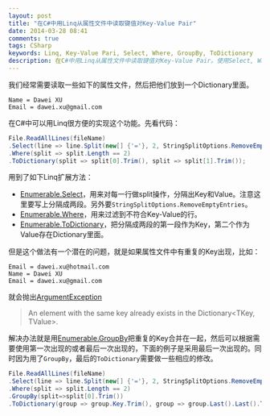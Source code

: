 ```yaml
---
layout: post
title: "在C#中用Linq从属性文件中读取键值对Key-Value Pair"
date: 2014-03-28 08:41
comments: true
tags: CSharp
keywords: Linq, Key-Value Pari, Select, Where, GroupBy, ToDictionary
description: 在C#中用Linq从属性文件中读取键值对Key-Value Pair。使用Select, Where, GroupBy, ToDictionary。
---
```


我们经常需要读取一些如下的属性文件，然后把他们放到一个Dictionary里面。
```
Name = Dawei XU
Email = dawei.xu@gmail.com
```

在C#中可以用Linq很方便的实现这个功能。先看代码：

```csharp
File.ReadAllLines(fileName)
.Select(line => line.Split(new[] {'='}, 2, StringSplitOptions.RemoveEmptyEntries))
.Where(split => split.Length == 2)
.ToDictionary(split => split[0].Trim(), split => split[1].Trim());
```
用到了如下Linq扩展方法：

- [Enumerable.Select](http://msdn.microsoft.com/en-us/library/system.linq.enumerable.select.aspx)，用来对每一行做split操作，分隔出Key和Value。注意这里要写上分隔成两段。另外要`StringSplitOptions.RemoveEmptyEntries`。
- [Enumerable.Where](http://msdn.microsoft.com/en-us/library/system.linq.enumerable.where%28v=vs.110%29.aspx)，用来过滤到不符合Key-Value的行。
- [Enumerable.ToDictionary](http://msdn.microsoft.com/en-us/library/system.linq.enumerable.todictionary%28v=vs.110%29.aspx)，把分隔成两段的第一段作为Key，第二个作为Value存在Dictionary里面。


但是这个做法有一个潜在的问题，就是如果属性文件中有重复的Key出现，比如：
```
Email = dawei.xu@hotmail.com
Name = Dawei XU
Email = dawei.xu@gmail.com
```

就会抛出[ArgumentException](http://msdn.microsoft.com/en-us/library/system.argumentexception.aspx)

> An element with the same key already exists in the Dictionary<TKey, TValue>.

解决办法就是用[Enumerable.GroupBy](http://msdn.microsoft.com/en-us/library/system.linq.enumerable.groupby%28v=vs.110%29.aspx)把重复的Key合并在一起，然后可以根据需要使用第一次出现的或者最后一次出现的，下面的例子是采用最后一次出现的。同时因为用了`GroupBy`，最后的`ToDictionary`需要做一些相应的修改。

```csharp
File.ReadAllLines(fileName)
.Select(line => line.Split(new[] {'='}, 2, StringSplitOptions.RemoveEmptyEntries))
.Where(split => split.Length == 2)
.GroupBy(split=>split[0].Trim())
.ToDictionary(group => group.Key.Trim(), group => group.Last().Last().Trim());
```